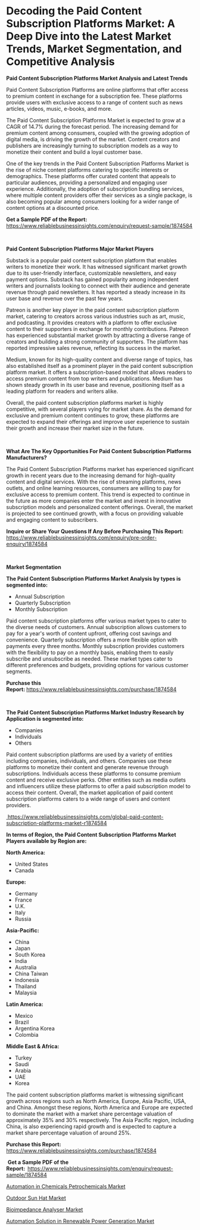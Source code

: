 <p><h1>Decoding the Paid Content Subscription Platforms Market: A Deep Dive into the Latest Market Trends, Market Segmentation, and Competitive Analysis</h1></p><p><strong>Paid Content Subscription Platforms Market Analysis and Latest Trends</strong></p>
<p><p>Paid Content Subscription Platforms are online platforms that offer access to premium content in exchange for a subscription fee. These platforms provide users with exclusive access to a range of content such as news articles, videos, music, e-books, and more.</p><p>The Paid Content Subscription Platforms Market is expected to grow at a CAGR of 14.7% during the forecast period. The increasing demand for premium content among consumers, coupled with the growing adoption of digital media, is driving the growth of the market. Content creators and publishers are increasingly turning to subscription models as a way to monetize their content and build a loyal customer base.</p><p>One of the key trends in the Paid Content Subscription Platforms Market is the rise of niche content platforms catering to specific interests or demographics. These platforms offer curated content that appeals to particular audiences, providing a personalized and engaging user experience. Additionally, the adoption of subscription bundling services, where multiple content providers offer their services as a single package, is also becoming popular among consumers looking for a wider range of content options at a discounted price.</p></p>
<p><strong>Get a Sample PDF of the Report:&nbsp;</strong> <a href="https://www.reliablebusinessinsights.com/enquiry/request-sample/1874584">https://www.reliablebusinessinsights.com/enquiry/request-sample/1874584</a></p>
<p>&nbsp;</p>
<p><strong>Paid Content Subscription Platforms Major Market Players</strong></p>
<p><p>Substack is a popular paid content subscription platform that enables writers to monetize their work. It has witnessed significant market growth due to its user-friendly interface, customizable newsletters, and easy payment options. Substack has gained popularity among independent writers and journalists looking to connect with their audience and generate revenue through paid newsletters. It has reported a steady increase in its user base and revenue over the past few years.</p><p>Patreon is another key player in the paid content subscription platform market, catering to creators across various industries such as art, music, and podcasting. It provides creators with a platform to offer exclusive content to their supporters in exchange for monthly contributions. Patreon has experienced substantial market growth by attracting a diverse range of creators and building a strong community of supporters. The platform has reported impressive sales revenue, reflecting its success in the market.</p><p>Medium, known for its high-quality content and diverse range of topics, has also established itself as a prominent player in the paid content subscription platform market. It offers a subscription-based model that allows readers to access premium content from top writers and publications. Medium has shown steady growth in its user base and revenue, positioning itself as a leading platform for readers and writers alike.</p><p>Overall, the paid content subscription platforms market is highly competitive, with several players vying for market share. As the demand for exclusive and premium content continues to grow, these platforms are expected to expand their offerings and improve user experience to sustain their growth and increase their market size in the future.</p></p>
<p>&nbsp;</p>
<p><strong>What Are The Key Opportunities For Paid Content Subscription Platforms Manufacturers?</strong></p>
<p><p>The Paid Content Subscription Platforms market has experienced significant growth in recent years due to the increasing demand for high-quality content and digital services. With the rise of streaming platforms, news outlets, and online learning resources, consumers are willing to pay for exclusive access to premium content. This trend is expected to continue in the future as more companies enter the market and invest in innovative subscription models and personalized content offerings. Overall, the market is projected to see continued growth, with a focus on providing valuable and engaging content to subscribers.</p></p>
<p><strong>Inquire or Share Your Questions If Any Before Purchasing This Report:</strong> <a href="https://www.reliablebusinessinsights.com/enquiry/pre-order-enquiry/1874584">https://www.reliablebusinessinsights.com/enquiry/pre-order-enquiry/1874584</a></p>
<p>&nbsp;</p>
<p><strong>Market Segmentation</strong></p>
<p><strong>The Paid Content Subscription Platforms Market Analysis by types is segmented into:</strong></p>
<p><ul><li>Annual Subscription</li><li>Quarterly Subscription</li><li>Monthly Subscription</li></ul></p>
<p><p>Paid content subscription platforms offer various market types to cater to the diverse needs of customers. Annual subscription allows customers to pay for a year's worth of content upfront, offering cost savings and convenience. Quarterly subscription offers a more flexible option with payments every three months. Monthly subscription provides customers with the flexibility to pay on a monthly basis, enabling them to easily subscribe and unsubscribe as needed. These market types cater to different preferences and budgets, providing options for various customer segments.</p></p>
<p><strong>Purchase this Report:&nbsp;</strong><a href="https://www.reliablebusinessinsights.com/purchase/1874584">https://www.reliablebusinessinsights.com/purchase/1874584</a></p>
<p>&nbsp;</p>
<p><strong>The Paid Content Subscription Platforms Market Industry Research by Application is segmented into:</strong></p>
<p><ul><li>Companies</li><li>Individuals</li><li>Others</li></ul></p>
<p><p>Paid content subscription platforms are used by a variety of entities including companies, individuals, and others. Companies use these platforms to monetize their content and generate revenue through subscriptions. Individuals access these platforms to consume premium content and receive exclusive perks. Other entities such as media outlets and influencers utilize these platforms to offer a paid subscription model to access their content. Overall, the market application of paid content subscription platforms caters to a wide range of users and content providers.</p></p>
<p><a href="https://www.reliablebusinessinsights.com/global-paid-content-subscription-platforms-market-r1874584">&nbsp;https://www.reliablebusinessinsights.com/global-paid-content-subscription-platforms-market-r1874584</a></p>
<p><strong>In terms of Region, the Paid Content Subscription Platforms Market Players available by Region are:</strong></p>
<p>
    <p> <strong> North America: </strong>
        <ul>
            <li>United States</li>
            <li>Canada</li>
        </ul>
        </p> 
    <p> <strong> Europe: </strong>
        <ul>
            <li>Germany</li>
            <li>France</li>
            <li>U.K.</li>
            <li>Italy</li>
            <li>Russia</li>
        </ul>
        </p> 
    <p> <strong> Asia-Pacific: </strong>
        <ul>
            <li>China</li>
            <li>Japan</li>
            <li>South Korea</li>
            <li>India</li>
            <li>Australia</li>
            <li>China Taiwan</li>
            <li>Indonesia</li>
            <li>Thailand</li>
            <li>Malaysia</li>
        </ul>
        </p> 
    <p> <strong> Latin America: </strong>
        <ul>
            <li>Mexico</li>
            <li>Brazil</li>
            <li>Argentina Korea</li>
            <li>Colombia</li>
        </ul>
        </p> 
    <p> <strong> Middle East & Africa: </strong>
        <ul>
            <li>Turkey</li>
            <li>Saudi</li>
            <li>Arabia</li>
            <li>UAE</li>
            <li>Korea</li>
        </ul>
    </p>
    </p>
<p><p>The paid content subscription platforms market is witnessing significant growth across regions such as North America, Europe, Asia Pacific, USA, and China. Amongst these regions, North America and Europe are expected to dominate the market with a market share percentage valuation of approximately 35% and 30% respectively. The Asia Pacific region, including China, is also experiencing rapid growth and is expected to capture a market share percentage valuation of around 25%.</p></p>
<p><strong>Purchase this Report: </strong><a href="https://www.reliablebusinessinsights.com/purchase/1874584">https://www.reliablebusinessinsights.com/purchase/1874584</a></p>
<p>&nbsp;<strong>Get a Sample PDF of the Report:&nbsp;&nbsp;</strong><a href="https://www.reliablebusinessinsights.com/enquiry/request-sample/1874584">https://www.reliablebusinessinsights.com/enquiry/request-sample/1874584</a></p>
<p><strong></strong></p>
<p><p><a href="https://github.com/amapolalg/Market-Research-Report-List-1/blob/main/automation-in-chemicals-petrochemicals-market.md">Automation in Chemicals Petrochemicals Market</a></p><p><a href="https://medium.com/@kaitlynkristyfj13/insights-into-the-outdoor-sun-hat-market-size-which-is-expanding-with-a-5-8-cagr-from-2024-2031-4fdb797441c1">Outdoor Sun Hat Market</a></p><p><a href="https://medium.com/@ikeschumm18/global-bioimpedance-analyser-industry-types-applications-market-players-regional-growth-49e6b3f62c1c">Bioimpedance Analyser Market</a></p><p><a href="https://github.com/kumertitash/Market-Research-Report-List-1/blob/main/automation-solution-in-renewable-power-generation-market.md">Automation Solution in Renewable Power Generation Market</a></p></p>